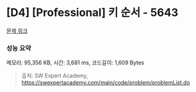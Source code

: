 # [D4] [Professional] 키 순서 - 5643 

[문제 링크](https://swexpertacademy.com/main/code/problem/problemDetail.do?contestProbId=AWXQsLWKd5cDFAUo) 

### 성능 요약

메모리: 95,356 KB, 시간: 3,681 ms, 코드길이: 1,609 Bytes



> 출처: SW Expert Academy, https://swexpertacademy.com/main/code/problem/problemList.do